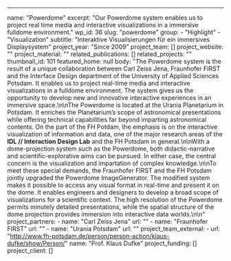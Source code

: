 ---
  name: "Powerdome"
  excerpt: "Our Powerdome system enables us to project real time media and interactive visualizations in a immersive fulldome environment."
  wp_id: 36
  slug: "powerdome"
  group: 
    - "Highlight"
    - "Visualization"
  subtitle: "Interaktive Visuailsierungen für ein immersives Displaysystem"
  project_year: "Since 2009"
  project_team: []
  project_website: ""
  project_material: ""
  related_publications: []
  related_projects: ""
  thumbnail_id: 101
  featured_home: null
  body: "The Powerdome system is the result of a unique collaboration between Carl Zeiss Jena, Fraunhofer FIRST and the Interface Design department of the University of Applied Sciences Potsdam. It enables us to project real-time media and interactive visualizations in a fulldome environment. The system gives us the opportunity to develop new and innovative interactive experiences in an immersive space.\n\nThe Powerdome is located at the Urania Planetarium in Potsdam. It enriches the Planetarium’s scope of astronomical presentations while offering technical capabilities far beyond imparting astronomical contents. On the part of the FH Potdam, the emphasis is on the interactive visualization of information and data, one of the major research areas of the <strong>IDL // Interaction Design Lab</strong> and the FH Potsdam in general.\n\nWith a dome-projection system such as the Powerdome, both didactic-narrative and scientific-explorative aims can be pursued. In either case, the central concern is the visualization and impartation of complex knowledge.\n\nTo meet these special demands, the Fraunhofer FIRST and the FH Potsdam jointly upgraded the Powerdome ImageGenerator. The modified system makes it possible to access any visual format in real-time and present it on the dome. It enables engineers and designers to develop a broad scope of visualizations for a scientific context. The high resolution of the Powerdome permits minutely detailed presentations, while the spatial structure of the dome projection provides immersion into interactive data worlds.\n\n"
  project_partners: 
    - 
      name: "Carl Zeiss Jena"
      url: ""
    - 
      name: "Fraunhofer FIRST"
      url: ""
    - 
      name: "Urania Potsdam"
      url: ""
  project_team_external: 
    - 
      url: "http://www.fh-potsdam.de/person/person-action/klaus-dufke/show/Person/"
      name: "Prof. Klaus Dufke"
  project_funding: []
  project_client: []
